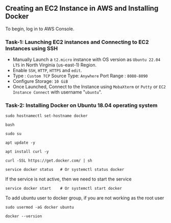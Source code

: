 ## Creating an EC2 Instance in AWS and Installing Docker

To begin, log in to AWS Console.

### Task-1:  Launching EC2 instances and Connecting to EC2 Instances using SSH

* Manually Launch a `t2.micro` instance with OS version as `Ubuntu 22.04 LTS` in North Virginia (us-east-1) Region.
* Enable `SSH`, `HTTP`, `HTTPS` and `edit`.
* Type : `Custom TCP`     Source Type: `Anywhere`    Port Range : `8080-8090`
* Configure Storage: `10 GiB`
* Once Launched, Connect to the Instance using `MobaXterm` or `Putty` or `EC2 Instance Connect` with username "`ubuntu`".

### Task-2: Installing Docker on Ubuntu 18.04 operating system 
```
sudo hostnamectl set-hostname docker
```
```
bash
``` 
```
sudo su
```
```
apt update -y
```
```
apt install curl -y
```
```
curl -SSL https://get.docker.com/ | sh
```
```
service docker status   # Or systemctl status docker
```
If the service is not active, then we need to start the service
```
service docker start    # Or systemctl start docker
```
To add ubuntu user to docker group, if you are not working as the root user
```
sudo usermod -aG docker ubuntu
```
```
docker --version
```
